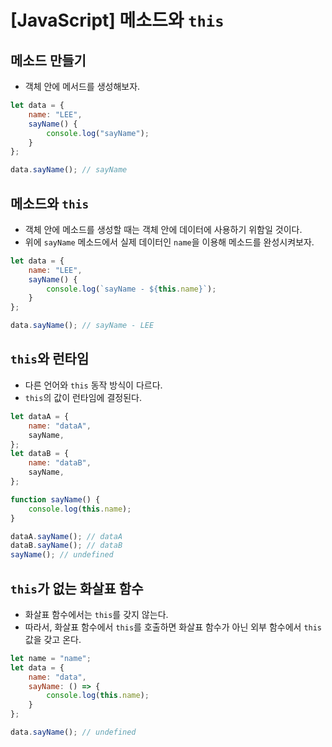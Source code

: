 # [JavaScript] 메소드와 `this`

## 메소드 만들기

- 객체 안에 메서드를 생성해보자.
```javascript
let data = {
    name: "LEE",
    sayName() {
        console.log("sayName");
    }
};

data.sayName(); // sayName
```

## 메소드와 `this`

- 객체 안에 메소드를 생성할 때는 객체 안에 데이터에 사용하기 위함일 것이다.
- 위에 `sayName` 메소드에서 실제 데이터인 `name`을 이용해 메소드를 완성시켜보자.

```javascript
let data = {
    name: "LEE",
    sayName() {
        console.log(`sayName - ${this.name}`);
    }
};

data.sayName(); // sayName - LEE
```

## `this`와 런타임

- 다른 언어와 `this` 동작 방식이 다르다.
- `this`의 값이 런타임에 결정된다.

```javascript
let dataA = {
    name: "dataA",
    sayName,
};
let dataB = {
    name: "dataB",
    sayName,
};

function sayName() {
    console.log(this.name);
}

dataA.sayName(); // dataA
dataB.sayName(); // dataB
sayName(); // undefined
```

## `this`가 없는 화살표 함수

- 화살표 함수에서는 `this`를 갖지 않는다.
- 따라서, 화살표 함수에서 `this`를 호출하면 화살표 함수가 아닌 외부 함수에서 `this` 값을 갖고 온다.

```javascript
let name = "name";
let data = {
    name: "data",
    sayName: () => {
        console.log(this.name);
    }   
};

data.sayName(); // undefined
```